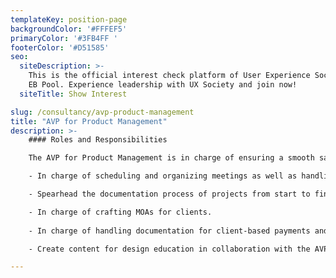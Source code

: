 ```yaml
---
templateKey: position-page
backgroundColor: '#FFFEF5'
primaryColor: '#3FB4FF '
footerColor: '#D51585'
seo:
  siteDescription: >-
    This is the official interest check platform of User Experience Society for
    EB Pool. Experience leadership with UX Society and join now!
  siteTitle: Show Interest

slug: /consultancy/avp-product-management
title: "AVP for Product Management"
description: >-
    #### Roles and Responsibilities

    The AVP for Product Management is in charge of ensuring a smooth sailing process from project deployment to project turnover. They will be handling the logistics of numerous UXDC-Dev meetings while working alongside the team on various projects. They shall also collaborate on content for design education. They shall execute the following tasks:

    - In charge of scheduling and organizing meetings as well as handling logistics for events.

    - Spearhead the documentation process of projects from start to finish alongside UXS and its clients in User Research and Design Sessions.

    - In charge of crafting MOAs for clients.
  
    - In charge of handling documentation for client-based payments and reimbursements along with the Finance department.

    - Create content for design education in collaboration with the AVP for Design Mentorship.

---
```


